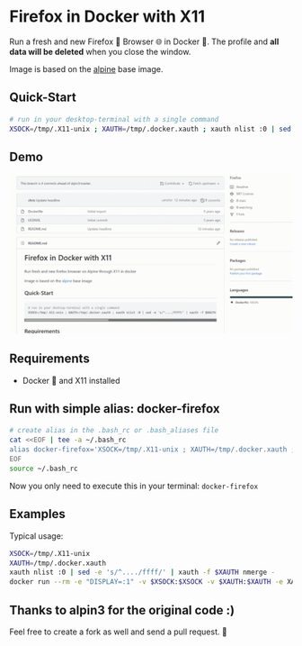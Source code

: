 # Firefox in Docker with X11

Run a fresh and new Firefox 🦊 Browser 🌐 in Docker 🐳. The profile and **all data will be deleted** when you close the window.

Image is based on the [alpine](https://hub.docker.com/_/alpine/) base image.

## Quick-Start

```bash
# run in your desktop-terminal with a single command
XSOCK=/tmp/.X11-unix ; XAUTH=/tmp/.docker.xauth ; xauth nlist :0 | sed -e 's/^..../ffff/' | xauth -f $XAUTH nmerge - ; docker run --rm -e "DISPLAY=:1" -v $XSOCK:$XSOCK -v $XAUTH:$XAUTH -e XAUTHORITY=$XAUTH  user2k20/firefox
```

## Demo

![Demo](images/demo.gif)

## Requirements

- Docker 🐳 and X11 installed

## Run with simple alias: docker-firefox

```bash
# create alias in the .bash_rc or .bash_aliases file
cat <<EOF | tee -a ~/.bash_rc
alias docker-firefox='XSOCK=/tmp/.X11-unix ; XAUTH=/tmp/.docker.xauth ; xauth nlist :0 | sed -e 's/^..../ffff/' | xauth -f $XAUTH nmerge - ; docker run --rm -e "DISPLAY=:1" -v $XSOCK:$XSOCK -v $XAUTH:$XAUTH -e XAUTHORITY=$XAUTH  user2k20/firefox'
EOF
source ~/.bash_rc
```

Now you only need to execute this in your terminal: `docker-firefox`

## Examples

Typical usage:

```bash
XSOCK=/tmp/.X11-unix
XAUTH=/tmp/.docker.xauth
xauth nlist :0 | sed -e 's/^..../ffff/' | xauth -f $XAUTH nmerge -
docker run --rm -e "DISPLAY=:1" -v $XSOCK:$XSOCK -v $XAUTH:$XAUTH -e XAUTHORITY=$XAUTH  user2k20/firefox
```

## Thanks to alpin3 for the original code :)

Feel free to create a fork as well and send a pull request. 🚀
